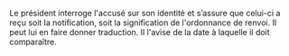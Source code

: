 Le président interroge l'accusé sur son identité et s’assure que celui-ci a reçu soit la notification, soit la signification de l'ordonnance de renvoi. Il peut lui en faire donner traduction.
Il l'avise de la date à laquelle il doit comparaître.